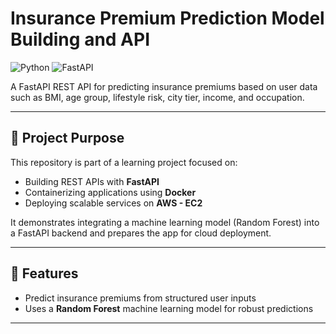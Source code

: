 # Insurance Premium Prediction Model Building and  API

![Python](https://img.shields.io/badge/python-3.10+-blue.svg)
![FastAPI](https://img.shields.io/badge/FastAPI-v0.95-green.svg)


A FastAPI REST API for predicting insurance premiums based on user data such as BMI, age group, lifestyle risk, city tier, income, and occupation.

---

## 🎯 Project Purpose

This repository is part of a learning project focused on:

- Building REST APIs with **FastAPI**
- Containerizing applications using **Docker**
- Deploying scalable services on **AWS - EC2**

It demonstrates integrating a machine learning model (Random Forest) into a FastAPI backend and prepares the app for cloud deployment.

---

## 🚀 Features

- Predict insurance premiums from structured user inputs
- Uses a **Random Forest** machine learning model for robust predictions


---

